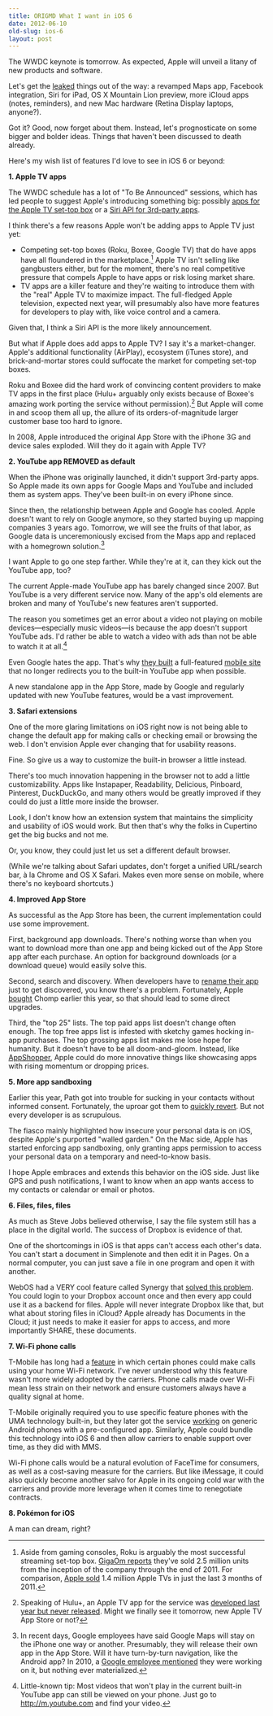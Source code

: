 ```yaml
---
title: ORIGMD What I want in iOS 6
date: 2012-06-10
old-slug: ios-6
layout: post
---
```


The WWDC keynote is tomorrow. As expected, Apple will unveil a litany of new products and software.

Let's get the [leaked](http://www.macrumors.com/2012/06/10/wwdc-2012-rumor-roundup-ios-6-mountain-lion-icloud-and-macs/) things out of the way: a revamped Maps app, Facebook integration, Siri for iPad, OS X Mountain Lion preview, more iCloud apps (notes, reminders), and new Mac hardware (Retina Display laptops, anyone?).

Got it? Good, now forget about them. Instead, let's prognosticate on some bigger and bolder ideas. Things that haven't been discussed to death already.

Here's my wish list of features I'd love to see in iOS 6 or beyond:

**1. Apple TV apps**

The WWDC schedule has a lot of "To Be Announced" sessions, which has led people to suggest Apple's introducing something big: possibly [apps for the Apple TV set-top box](http://daringfireball.net/2012/05/reading_way_too_much_into_wwdc_schedule) or  a [Siri API for 3rd-party apps](http://thenextweb.com/apple/2012/05/31/will-apple-fill-secret-wwdc-sessions-with-siri-api-apple-tv-apps-facebook-or-something-else/).

I think there's a few reasons Apple won't be adding apps to Apple TV just yet:

* Competing set-top boxes (Roku, Boxee, Google TV) that do have apps have all floundered in the marketplace.[^1] Apple TV isn't selling like gangbusters either, but for the moment, there's no real competitive pressure that compels Apple to have apps or risk losing market share.
* TV apps are a killer feature and they're waiting to introduce them with the "real" Apple TV to maximize impact. The full-fledged Apple television, expected next year, will presumably also have more features for developers to play with, like voice control and a camera.

Given that, I think a Siri API is the more likely announcement.

But what if Apple does add apps to Apple TV? I say it's a market-changer. Apple's additional functionality (AirPlay), ecosystem (iTunes store), and brick-and-mortar stores could suffocate the market for competing set-top boxes.

Roku and Boxee did the hard work of convincing content providers to make TV apps in the first place (Hulu+ arguably only exists because of Boxee's amazing work porting the service without permission).[^2] But Apple will come in and scoop them all up, the allure of its orders-of-magnitude larger customer base too hard to ignore.

In 2008, Apple introduced the original App Store with the iPhone 3G and device sales exploded. Will they do it again with Apple TV?

[^1]: Aside from gaming consoles, Roku is arguably the most successful streaming set-top box. [GigaOm reports](http://gigaom.com/video/roku-streaming-stick/) they've sold 2.5 million units from the inception of the company through the end of 2011. For comparison, [Apple sold](http://gigaom.com/video/apple-tv-matters/) 1.4 million Apple TVs in just the last 3 months of 2011.

[^2]: Speaking of Hulu+, an Apple TV app for the service was [developed last year but never released](http://9to5mac.com/2011/10/31/hulu-plus-app-is-ready-for-apple-tv-decision-to-update-is-political-not-technical/). Might we finally see it tomorrow, new Apple TV App Store or not?

**2. YouTube app REMOVED as default**

When the iPhone was originally launched, it didn't support 3rd-party apps. So Apple made its own apps for Google Maps and YouTube and included them as system apps. They've been built-in on every iPhone since.

Since then, the relationship between Apple and Google has cooled. Apple doesn't want to rely on Google anymore, so they started buying up mapping companies 3 years ago. Tomorrow, we will see the fruits of that labor, as Google data is unceremoniously excised from the Maps app and replaced with a homegrown solution.[^3]

I want Apple to go one step farther. While they're at it, can they kick out the YouTube app, too?

The current Apple-made YouTube app has barely changed since 2007. But YouTube is a very different service now. Many of the app's old elements are broken and many of YouTube's new features aren't supported.

The reason you sometimes get an error about a video not playing on mobile devices—especially music videos—is because the app doesn't support YouTube ads. I'd rather be able to watch a video with ads than not be able to watch it at all.[^4]

Even Google hates the app. That's why [they built](https://www.pcworld.com/article/200686/youtube_mobile_site_trumps_dedicated_app.html) a full-featured [mobile site](http://m.youtube.com) that no longer redirects you to the built-in YouTube app when possible.

A new standalone app in the App Store, made by Google and regularly updated with new YouTube features, would be a vast improvement.

[^3]: In recent days, Google employees have said Google Maps will stay on the iPhone one way or another. Presumably, they will release their own app in the App Store. Will it have turn-by-turn navigation, like the Android app? In 2010, a [Google employee mentioned](https://mashable.com/2010/04/22/free-turn-by-turn-google-directions-iphone/) they were working on it, but nothing ever materialized.

[^4]: Little-known tip: Most videos that won't play in the current built-in YouTube app can still be viewed on your phone. Just go to <http://m.youtube.com> and find your video.

**3. Safari extensions**

One of the more glaring limitations on iOS right now is not being able to change the default app for making calls or checking email or browsing the web. I don't envision Apple ever changing that for usability reasons.

Fine. So give us a way to customize the built-in browser a little instead.

There's too much innovation happening in the browser not to add a little customizability. Apps like Instapaper, Readability, Delicious, Pinboard, Pinterest, DuckDuckGo, and many others would be greatly improved if they could do just a little more inside the browser.

Look, I don't know how an extension system that maintains the simplicity and usability of iOS would work. But then that's why the folks in Cupertino get the big bucks and not me.

Or, you know, they could just let us set a different default browser.

(While we're talking about Safari updates, don't forget a unified URL/search bar, à la Chrome and OS X Safari. Makes even more sense on mobile, where there's no keyboard shortcuts.)

**4. Improved App Store**

As successful as the App Store has been, the current implementation could use some improvement.

First, background app downloads. There's nothing worse than when you want to download more than one app and being kicked out of the App Store app after each purchase. An option for background downloads (or a download queue) would easily solve this.

Second, search and discovery. When developers have to [rename their app](http://blog.tapstream.com/post/24542193450/on-naming-apps) just to get discovered, you know there's a problem. Fortunately, Apple [bought](http://techcrunch.com/2012/02/23/apple-chomp/) Chomp earlier this year, so that should lead to some direct upgrades.

Third, the "top 25" lists. The top paid apps list doesn't change often enough. The top free apps list is infested with sketchy games hocking in-app purchases. The top grossing apps list makes me lose hope for humanity. But it doesn't have to be all doom-and-gloom. Instead, like [AppShopper](http://appshopper.com), Apple could do more innovative things like showcasing apps with rising momentum or dropping prices.

**5. More app sandboxing**

Earlier this year, Path got into trouble for sucking in your contacts without informed consent. Fortunately, the uproar got them to [quickly revert](http://blog.path.com/post/17274932484/we-are-sorry). But not every developer is as scrupulous.

The fiasco mainly highlighted how insecure your personal data is on iOS, despite Apple's purported "walled garden." On the Mac side, Apple has started enforcing app sandboxing, only granting apps permission to access your personal data on a temporary and need-to-know basis.

I hope Apple embraces and extends this behavior on the iOS side. Just like GPS and push notifications, I want to know when an app wants access to my contacts or calendar or email or photos.

**6. Files, files, files**

As much as Steve Jobs believed otherwise, I say the file system still has a place in the digital world. The success of Dropbox is evidence of that.

One of the shortcomings in iOS is that apps can't access each other's data. You can't start a document in Simplenote and then edit it in Pages. On a normal computer, you can just save a file in one program and open it with another.

WebOS had a VERY cool feature called Synergy that [solved this problem](http://ignorethecode.net/blog/2012/02/21/steal_webos_features/). You could login to your Dropbox account once and then every app could use it as a backend for files. Apple will never integrate Dropbox like that, but what about storing files in iCloud? Apple already has Documents in the Cloud; it just needs to make it easier for apps to access, and more importantly SHARE, these documents.

**7. Wi-Fi phone calls**

T-Mobile has long had a [feature](https://www.t-mobile.com/company/PressReleases_Article.aspx?assetName=Prs_Prs_20070627&title=T-Mobile%20Introduces%20Unlimited%20Calling%20Over%20Wi-Fi%20With%20the%20National%20Launch%20of%20T-Mobile%20HotSpot%20@Home) in which certain phones could make calls using your home Wi-Fi network. I've never understood why this feature wasn't more widely adopted by the carriers. Phone calls made over Wi-Fi mean less strain on their network and ensure customers always have a quality signal at home.

T-Mobile originally required you to use specific feature phones with the UMA technology built-in, but they later got the service [working](http://gigaom.com/mobile/on-t-mobile-all-wi-fi-calls-are-free/) on generic Android phones with a pre-configured app. Similarly, Apple could bundle this technology into iOS 6 and then allow carriers to enable support over time, as they did with MMS.

Wi-Fi phone calls would be a natural evolution of FaceTime for consumers, as well as a cost-saving measure for the carriers. But like iMessage, it could also quickly become another salvo for Apple in its ongoing cold war with the carriers and provide more leverage when it comes time to renegotiate contracts.

**8. Pokémon for iOS**

A man can dream, right?